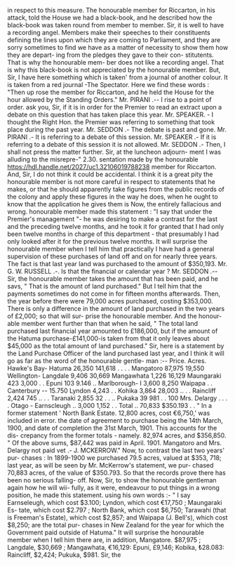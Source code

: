 in respect to this measure. The honourable member for Riccarton, in his attack, told the House we had a black-book, and he described how the black-book was taken round from member to member. Sir, it is well to have a recording angel. Members make their speeches to their constituents defining the lines upon which they are coming to Parliament, and they are sorry sometimes to find we have as a matter of necessity to show them how they are depart- ing from the pledges they gave to their con- stitutents. That is why the honourable mem- ber does not like a recording angel. That is why this black-book is not appreciated by the honourable member. But, Sir, I have here something which is taken' from a journal of another colour. It is taken from a red journal -The Spectator. Here we find these words : "Then up rose the member for Riccarton, and he held the House for the hour allowed by the Standing Orders." Mr. PIRANI .-- I rise to a point of order. ask you, Sir, if it is in order for the Premier to read an extract upon a debate on this question that has taken place this year. Mr. SPEAKER. - I thought the Right Hon. the Premier was referring to something that took place during the past year. Mr. SEDDON .- The debate is past and gone. Mr. PIRANI .- It is referring to a debate of this session. Mr. SPEAKER .- If it is referring to a debate of this session it is not allowed. Mr. SEDDON .- Then, I shall not press the matter further. Sir, at the luncheon adjourn- ment I was alluding to the misrepre-" 2.30. sentation made by the honourable https://hdl.handle.net/2027/uc1.32106019788238 member for Riccarton. And, Sir, I do not think it could be accidental. I think it is a great pity the honourable member is not more careful in respect to statements that he makes, or that he should apparently take figures from the public records of the colony and apply these figures in the way he does, when he ought to know that the application he gives them is Now, the entirely fallacious and wrong. honourable member made this statement : "I say that under the Premier's management "- he was desiring to make a contrast for the last and the preceding twelve months, and he took it for granted that I had only been twelve months in charge of this department - that presumably I had only looked after it for the previous twelve months. It will surprise the honourable member when I tell him that practically I have had a general supervision of these purchases of land off and on for nearly three years. The fact is that last year land was purchased to the amount of $350,193. Mr. G. W. RUSSELL .-. Is that the financial or calendar year ? Mr. SEDDON .-- Sir, the honourable member takes the amount that has been paid, and he savs, " That is the amount of land purchased." But I tell him that the payments sometimes do not come in for fifteen months afterwards. Then, the year before there were 79,000 acres purchased, costing $353,000. There is only a difference in the amount of land purchased in the two years of £2,000; so that will sur- prise the honourable member. And the honour- able member went further than that when he said, " The total land purchased last financial year amounted to £186,000, but if the amount of the Hatuma purchase-£141,000-is taken from that it only leaves about $45,000 as the total amount of land purchased." Sir, here is a statement by the Land Purchase Officer of the land purchased last year, and I think it will go as far as the word of the honourable gentle- man :-- Price. Acres. Hawke's Bay- Hatuma 26,350 141,618 . . . . Mangatoro 87,975 19,550 Wellington- Langdale 9,406 30,669 Mangawhata 1,226 16,129 Maungaraki 423 3,000 . . Epuni 103 9.146 .. Marlborough- I 3,600 8,250 Waipapa . . Canterbury -- 15.750 Lyndon 4,243 . . Kohika 3,864 28,003 .. . . Raincliff 2,424 745 .. . . Taranaki 2,855 32 . . .. Pukaka 39 981 . . 100 Mrs. Delargy . . . . Otago - Earnscleugh .. 3,000 1,152 . . Total .. 70,833 $350.193 . . " In a former statement ' North Bank Estate. 12,800 acres, cost €6,750,' was included in error. the date of agreement to purchase being the 14th March, 1900, and date of completion the 31st March, 1901. This accounts for the dis- crepancy from the former totals - namely. 82,974 acres, and $356,850. " Of the above sums, $87,442 was paid in April. 1901. Mangatoro and Mrs. Delargy not paid vet .- J. MCKERROW." Now, to contrast the last two years' pur- chases : In 1899-1900 we purchased 79.5 acres, valued at $353, 718; last year, as will be seen by Mr. McKerrow's statement, we pur- chased 70,883 acres, of the value of $350.793. So that the records prove there has been no serious falling- off. Now, Sir, to show the honourable gentleman again how he will wii- fully, as it were, endeavour to put things in a wrong position, he made this statement. using his own words :- " I say Earnseleugh, which cost $3.100; Lyndon, which cost €17,750 ; Maungaraki Es- tate, which cost $2.797 ; North Bank, which cost $6,750; Tarawahi (that is Freeman's Estate), which cost $2,857; and Waipapa (J. Bell's), which cost $8,250; are the total pur- chases in New Zealand for the year for which the Government paid outside of Hatuma." It will surprise the honourable member when I tell him there are, in addition, Mangatore. $87,975 ; Langdale, $30,669 ; Mangawhata, €16,129: Epuni, £9,146; Kobika, ₺28.083: Raincliff, $2,424; Pukuka, $981. Sir, the 